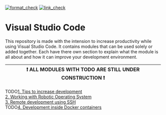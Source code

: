 [![format_check](https://github.com/R2CLab/visual_studio_code/actions/workflows/formatter.yml/badge.svg)](https://github.com/R2CLab/visual_studio_code/actions/workflows/formatter.yml)
[![link_check](https://github.com/R2CLab/visual_studio_code/actions/workflows/link_checker.yml/badge.svg)](https://github.com/R2CLab/visual_studio_code/actions/workflows/link_checker.yml)

# Visual Studio Code

This repository is made with the intension to increase productivity while using Visual Studio Code. It contains modules that can be used solely or added together. Each have there own section to explain what the module is all about and how it can improve your development environment. 


|  :exclamation: ALL MODULES WITH TODO ARE STILL UNDER CONSTRUCTION :exclamation: |
|-----------|

TODO[1. Tips to increase development](docs/vscode_tips.md)  
[2. Working with Robotic Operating System ](docs/vscode_ros.md)  
[3. Remote development using SSH](docs/vscode_remote.md)  
TODO[4. Development inside Docker containers](docs/vscode_docker.md)  
